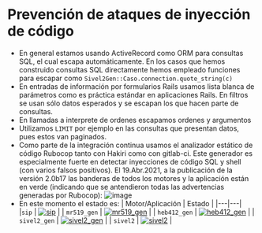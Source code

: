 
# Prevención de ataques de inyección de código

* En general estamos usando ActiveRecord como ORM para consultas SQL, el cual 
  escapa automáticamente.  En los casos que hemos construido consultas
  SQL directamente hemos empleado funciones para escapar como `Sivel2Gen::Caso.connection.quote_string(c)`
* En entradas de información por formularios Rails usamos lista
  blanca de parámetros como es práctica estándar en aplicaciones
  Rails. En filtros se usan sólo datos esperados y se
  escapan los que hacen parte de consultas.
* En llamadas a interprete de ordenes escapamos ordenes y argumentos
* Utilizamos `LIMIT` por ejemplo en las consultas que presentan datos, pues 
  estos van paginados.
* Como parte de la integración continua usamos el analizador estático de código 
  Rubocop tanto con Hakiri como con gitlab-ci.   Este generador es especialmente
  fuerte en detectar inyecciones de código SQL y shell (con varios falsos positivos).
  El 19.Abr.2021, a la publicación de la versión
  2.0b17 las banderas de todos los motores y la aplicación están en verde 
  (indicando que se antendieron todas las advertencias
  generadas por Rubocop):
  ![image](https://user-images.githubusercontent.com/701221/138012276-c091f7b1-cd15-4b65-b4a0-662e4dbc92b6.png)
* En este momento el estado es:
  | Motor/Aplicación | Estado |
  |---|---|
  |`sip` | [![sip](https://hakiri.io/github/pasosdeJesus/sip/master.svg)](https://hakiri.io/github/pasosdeJesus/sip/master)  |
  | `mr519_gen` | [![mr519_gen](https://hakiri.io/github/pasosdeJesus/mr519_gen/master.svg)](https://hakiri.io/github/pasosdeJesus/mr519_gen/master)  |
  | `heb412_gen` | [![heb412_gen](https://hakiri.io/github/pasosdeJesus/heb412_gen/master.svg)](https://hakiri.io/github/pasosdeJesus/heb412_gen/master) |
  | `sivel2_gen` | [![sivel2_gen](https://hakiri.io/github/pasosdeJesus/sivel2_gen/master.svg)](https://hakiri.io/github/pasosdeJesus/sivel2_gen/master) |
  | `sivel2` | [![sivel2](https://hakiri.io/github/pasosdeJesus/sivel2/master.svg)](https://hakiri.io/github/pasosdeJesus/sivel2/master) |

